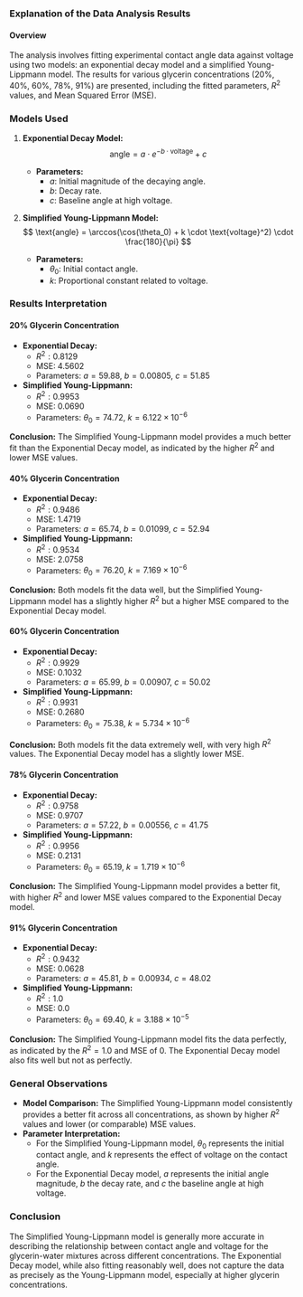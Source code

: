 ### Explanation of the Data Analysis Results

#### Overview
The analysis involves fitting experimental contact angle data against voltage using two models: an exponential decay model and a simplified Young-Lippmann model. The results for various glycerin concentrations (20%, 40%, 60%, 78%, 91%) are presented, including the fitted parameters, $R^2$ values, and Mean Squared Error (MSE).

### Models Used

1. **Exponential Decay Model:**
   $$
   \text{angle} = a \cdot e^{-b \cdot \text{voltage}} + c
   $$
   - **Parameters:**
     - $a$: Initial magnitude of the decaying angle.
     - $b$: Decay rate.
     - $c$: Baseline angle at high voltage.

2. **Simplified Young-Lippmann Model:**
   $$
   \text{angle} = \arccos(\cos(\theta_0) + k \cdot \text{voltage}^2) \cdot \frac{180}{\pi}
   $$
   - **Parameters:**
     - $\theta_0$: Initial contact angle.
     - $k$: Proportional constant related to voltage.

### Results Interpretation

#### 20% Glycerin Concentration

- **Exponential Decay:**
  - $R^2: 0.8129$
  - MSE: 4.5602
  - Parameters: $a = 59.88$, $b = 0.00805$, $c = 51.85$
- **Simplified Young-Lippmann:**
  - $R^2: 0.9953$
  - MSE: 0.0690
  - Parameters: $\theta_0 = 74.72$, $k = 6.122 \times 10^{-6}$

**Conclusion:** The Simplified Young-Lippmann model provides a much better fit than the Exponential Decay model, as indicated by the higher $R^2$ and lower MSE values.

#### 40% Glycerin Concentration

- **Exponential Decay:**
  - $R^2: 0.9486$
  - MSE: 1.4719
  - Parameters: $a = 65.74$, $b = 0.01099$, $c = 52.94$
- **Simplified Young-Lippmann:**
  - $R^2: 0.9534$
  - MSE: 2.0758
  - Parameters: $\theta_0 = 76.20$, $k = 7.169 \times 10^{-6}$

**Conclusion:** Both models fit the data well, but the Simplified Young-Lippmann model has a slightly higher $R^2$ but a higher MSE compared to the Exponential Decay model.

#### 60% Glycerin Concentration

- **Exponential Decay:**
  - $R^2: 0.9929$
  - MSE: 0.1032
  - Parameters: $a = 65.99$, $b = 0.00907$, $c = 50.02$
- **Simplified Young-Lippmann:**
  - $R^2: 0.9931$
  - MSE: 0.2680
  - Parameters: $\theta_0 = 75.38$, $k = 5.734 \times 10^{-6}$

**Conclusion:** Both models fit the data extremely well, with very high $R^2$ values. The Exponential Decay model has a slightly lower MSE.

#### 78% Glycerin Concentration

- **Exponential Decay:**
  - $R^2: 0.9758$
  - MSE: 0.9707
  - Parameters: $a = 57.22$, $b = 0.00556$, $c = 41.75$
- **Simplified Young-Lippmann:**
  - $R^2: 0.9956$
  - MSE: 0.2131
  - Parameters: $\theta_0 = 65.19$, $k = 1.719 \times 10^{-6}$

**Conclusion:** The Simplified Young-Lippmann model provides a better fit, with higher $R^2$ and lower MSE values compared to the Exponential Decay model.

#### 91% Glycerin Concentration

- **Exponential Decay:**
  - $R^2: 0.9432$
  - MSE: 0.0628
  - Parameters: $a = 45.81$, $b = 0.00934$, $c = 48.02$
- **Simplified Young-Lippmann:**
  - $R^2: 1.0$
  - MSE: 0.0
  - Parameters: $\theta_0 = 69.40$, $k = 3.188 \times 10^{-5}$

**Conclusion:** The Simplified Young-Lippmann model fits the data perfectly, as indicated by the $R^2 = 1.0$ and MSE of 0. The Exponential Decay model also fits well but not as perfectly.

### General Observations

- **Model Comparison:** The Simplified Young-Lippmann model consistently provides a better fit across all concentrations, as shown by higher $R^2$ values and lower (or comparable) MSE values.
- **Parameter Interpretation:**
  - For the Simplified Young-Lippmann model, $\theta_0$ represents the initial contact angle, and $k$ represents the effect of voltage on the contact angle.
  - For the Exponential Decay model, $a$ represents the initial angle magnitude, $b$ the decay rate, and $c$ the baseline angle at high voltage.

### Conclusion

The Simplified Young-Lippmann model is generally more accurate in describing the relationship between contact angle and voltage for the glycerin-water mixtures across different concentrations. The Exponential Decay model, while also fitting reasonably well, does not capture the data as precisely as the Young-Lippmann model, especially at higher glycerin concentrations.